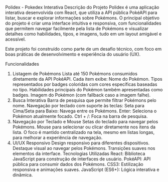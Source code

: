 Polidex - Pokedex Interativa
Descrição do Projeto
Polidex é uma aplicação interativa desenvolvida com React, que utiliza a API pública PokéAPI para listar, buscar e explorar informações sobre Pokémons. O principal objetivo do projeto é criar uma interface intuitiva e responsiva, com funcionalidades que permitem navegar facilmente pela lista de Pokémons e visualizar detalhes como habilidades, tipos, e imagens, tudo em um layout amigável e acessível.

Este projeto foi construído como parte de um desafio técnico, com foco em boas práticas de desenvolvimento e experiência do usuário (UX).

Funcionalidades
1. Listagem de Pokémons
Lista até 150 Pokémons consumidos diretamente da API PokéAPI.
Cada item exibe:
Nome do Pokémon.
Tipos representados por badges coloridas com cores específicas baseadas no tipo.
Habilidades principais do Pokémon também apresentadas como badges.
Imagem do Pokémon (com fallback caso a imagem falhe).
2. Busca Interativa
Barra de pesquisa que permite filtrar Pokémons pelo nome.
Navegação por teclado com suporte às teclas:
Seta para Cima/Seta para Baixo: Navega entre os Pokémons.
Enter: Seleciona o Pokémon atualmente focado.
Ctrl + /: Foca na barra de pesquisa.
3. Navegação por Teclado e Mouse
Setas do teclado para navegar pelos Pokémons.
Mouse para selecionar ou clicar diretamente nos itens da lista.
O foco é mantido centralizado na tela, mesmo em listas longas, para melhorar a experiência de navegação.
4. UI/UX Responsivo
Design responsivo para diferentes dispositivos.
Destaque visual ao navegar pelos Pokémons.
Transições suaves nos elementos da interface.
Tecnologias Utilizadas
React: Biblioteca JavaScript para construção de interfaces de usuário.
PokéAPI: API pública para consumir dados dos Pokémons.
CSS3: Estilização responsiva e animações suaves.
JavaScript (ES6+): Lógica interativa e dinâmica.
